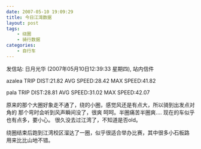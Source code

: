 ```yaml
---
date: 2007-05-10 19:09:29
title: 今日江湾数据
layout: post
tags:
    - 绕圈
    - 骑行数据
categories:
    - 自行车
---
```

发信站: 日月光华 (2007年05月10日12:39:33 星期四), 站内信件

azalea
TRIP DIST:21.82
AVG SPEED:28.42
MAX SPEED:41.82

pala
TRIP DIST:28.81
AVG SPEED:31.02
MAX SPEED:42.07

原来的那个大圈好象走不通了，绕的小圈，感觉风还是有点大，所以骑到出发点对角的
那个弯时会听到风声瞬间没了，很爽 呵呵。半圈痛苦半圈爽....
现在的车似乎也有点多，要小心。
很久没去过江湾了，不知道是否old。

绕圈结束后跑到江湾校区溜达了一圈，似乎很适合举办比赛，其中很多小石板路
用来比比山地不错。